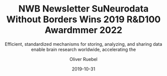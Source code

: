 ---
title: "NWB Newsletter SuNeurodata Without Borders Wins 2019 R&D100 Awardmmer 2022"
weight: 7
date: "2019-10-31"
subtitle: "Efficient, standardized mechanisms for storing, analyzing, and sharing data enable brain research worldwide, accelerating the"
image: "/images/news/neurodata.png"
author: "Oliver Ruebel"
tags: announcement, newbletter
---
